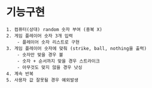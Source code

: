 # 기능구현
    1. 컴퓨터(상대) random 숫자 부여 (중복 X)
    2. 게임 플레이어 숫자 3개 입력
        - 플레이어 숫자 리스트로 구현
    3. 게임 플레이어 숫자에 맞춰 (strike, ball, nothing을 출력)
        - 숫자만 맞을 경우 볼
        - 숫자 + 순서까지 맞을 경우 스트라이크
        - 아무것도 맞지 않을 경우 낫싱
    4. 계속 반복
    5. 사용자 값 잘못될 경우 예외발생